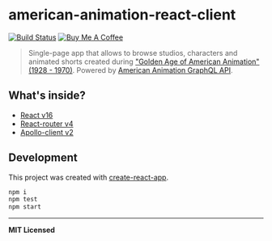 # american-animation-react-client

[![Build Status](https://travis-ci.org/voronianski/american-animation-react-client.svg?branch=master)](https://travis-ci.org/voronianski/american-animation-react-client)
<a href="https://www.buymeacoffee.com/voronianski" target="_blank"><img src="https://www.buymeacoffee.com/assets/img/custom_images/orange_img.png" height="20" alt="Buy Me A Coffee" style="height: auto !important;width: auto !important;" ></a>

> Single-page app that allows to browse studios, characters and animated shorts created during ["Golden Age of American Animation" (1928 - 1970)](https://en.wikipedia.org/wiki/Golden_age_of_American_animation). Powered by [American Animation GraphQL API](https://github.com/voronianski/american-animation-graphql-api).

## What's inside?

- [React v16](https://reactjs.org/)
- [React-router v4](https://reacttraining.com/react-router/)
- [Apollo-client v2](https://www.apollographql.com/docs/react/)
  <!-- - [Redux v4](https://redux.js.org/) -->
  <!-- - [Basscss v7](http://basscss.com/v7/) -->

## Development

This project was created with [create-react-app](https://facebook.github.io/create-react-app/docs/getting-started).

```bash
npm i
npm test
npm start
```

---

**MIT Licensed**
